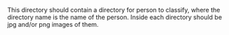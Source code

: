 This directory should contain a directory for person to classify, where the directory name is the name of the person. Inside each directory should be jpg and/or png images of them.
